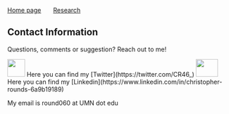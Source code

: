 [Home page](./index.md) &nbsp; &nbsp; &nbsp; [Research](./Research.md) 

## Contact Information
Questions, comments or suggestion? Reach out to me!

<img src="https://user-images.githubusercontent.com/31868305/119173877-768a4580-ba2d-11eb-8e05-50e201b51920.png" width="40" height="40">
Here you can find my [Twitter](https://twitter.com/CR46_) 


<img src="https://user-images.githubusercontent.com/31868305/119174522-4d1de980-ba2e-11eb-8777-5b54f79ced1d.png" width="50" height="40">
Here you can find my [Linkedin](https://www.linkedin.com/in/christopher-rounds-6a9b19189)

My email is round060 at UMN dot edu
